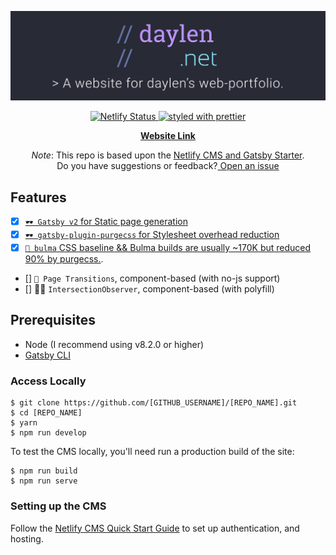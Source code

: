 <p align="center">
  <a href="https://daylen.net">
    <img
      src="banner2.svg"
      alt="daylen-web-banner"
      title="dn-banner"
    />
  </a>
</p>

<p align="center">
  <a href="https://app.netlify.com/sites/gatsby-starter-netlify-cms-ci/deploys">
    <img
      src="https://api.netlify.com/api/v1/badges/b654c94e-08a6-4b79-b443-7837581b1d8d/deploy-status"
      alt="Netlify Status"
    />
  </a>
  <a href="https://github.com/prettier/prettier">
    <img
      src="https://img.shields.io/badge/styled_with-prettier-ff69b4.svg"
      alt="styled with prettier"
    />
  </a>
<p align="center">
  <a href="https://daylen.net">
    <strong>Website Link</strong>
  </a>
</p>


</p>


<p align="center">
  <em>Note</em>: This repo is based upon the 
  <a href="https://github.com/netlify-templates/gatsby-starter-netlify-cms">Netlify CMS and Gatsby Starter</a>. <br/>
  Do you have suggestions or feedback?<a href="https://github.com/daylennguyen/RerunDaylennet/issues/new"> Open an issue</a>
</p>
  
## Features
- [X] [`🕶 Gatsby v2` for Static page generation](https://github.com/gatsbyjs/gatsby/projects/2) 
- [X] [`🕶 gatsby-plugin-purgecss` for Stylesheet overhead reduction](https://www.gatsbyjs.org/packages/gatsby-plugin-purgecss/)
- [X] [`🍌 bulma` CSS baseline && Bulma builds are usually ~170K but reduced 90% by purgecss.](https://bulma.io/). 
- [] `🤩 Page Transitions`, component-based (with no-js support)
- [] 👮‍♂️ `IntersectionObserver`, component-based (with polyfill)
  
  
## Prerequisites

- Node (I recommend using v8.2.0 or higher)
- [Gatsby CLI](https://www.gatsbyjs.org/docs/)

### Access Locally
```
$ git clone https://github.com/[GITHUB_USERNAME]/[REPO_NAME].git
$ cd [REPO_NAME]
$ yarn
$ npm run develop
```
To test the CMS locally, you'll need run a production build of the site:
```
$ npm run build
$ npm run serve
```

### Setting up the CMS
Follow the [Netlify CMS Quick Start Guide](https://www.netlifycms.org/docs/quick-start/#authentication) to set up authentication, and hosting.

